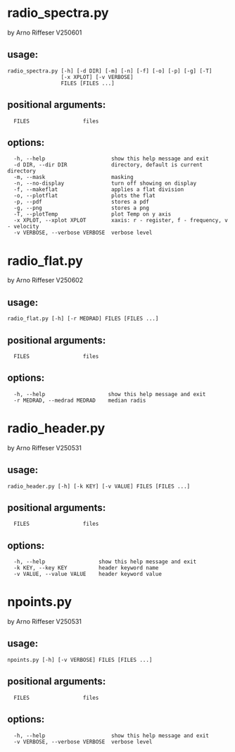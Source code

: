 # radio_spectra.py
by Arno Riffeser V250601

## usage:
```
radio_spectra.py [-h] [-d DIR] [-m] [-n] [-f] [-o] [-p] [-g] [-T]
                 [-x XPLOT] [-v VERBOSE]
                 FILES [FILES ...]
```

## positional arguments:
```
  FILES                 files
```

## options:
```
  -h, --help                     show this help message and exit
  -d DIR, --dir DIR              directory, default is current directory
  -m, --mask                     masking
  -n, --no-display               turn off showing on display
  -f, --makeflat                 applies a flat division
  -o, --plotflat                 plots the flat
  -p, --pdf                      stores a pdf
  -g, --png                      stores a png
  -T, --plotTemp                 plot Temp on y axis
  -x XPLOT, --xplot XPLOT        xaxis: r - register, f - frequency, v - velocity
  -v VERBOSE, --verbose VERBOSE  verbose level
```


# radio_flat.py
by Arno Riffeser V250602

## usage:
```
radio_flat.py [-h] [-r MEDRAD] FILES [FILES ...]
```

## positional arguments:
```
  FILES                 files
```

## options:
```
  -h, --help                    show this help message and exit
  -r MEDRAD, --medrad MEDRAD    median radis
```

# radio_header.py
by Arno Riffeser V250531

## usage:
```
radio_header.py [-h] [-k KEY] [-v VALUE] FILES [FILES ...]
```

## positional arguments:
```
  FILES                 files
```

## options:
```
  -h, --help                 show this help message and exit
  -k KEY, --key KEY          header keyword name
  -v VALUE, --value VALUE    header keyword value
```


# npoints.py
by Arno Riffeser V250531

## usage:
```
npoints.py [-h] [-v VERBOSE] FILES [FILES ...]
```


## positional arguments:
```
  FILES                 files
```

## options:
```
  -h, --help                     show this help message and exit
  -v VERBOSE, --verbose VERBOSE  verbose level
```
